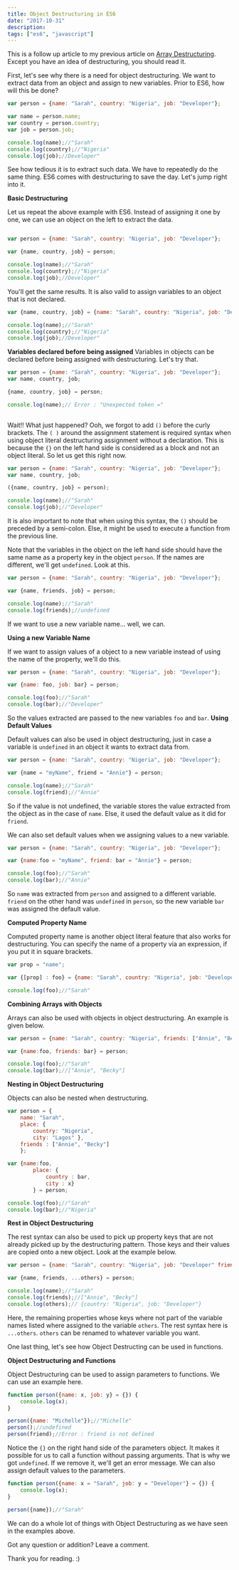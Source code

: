 ```yaml
---
title: Object Destructuring in ES6
date: "2017-10-31"
description: 
tags: ["es6", "javascript"]
---
```


This is a follow up article to my previous article on <a href="https://sarahchima.com/blog/destructuring-assignment-es6-arrays">Array Destructuring</a>. Except you have an idea of destructuring, you should read it. 

First, let's see why there is a need for object destructuring. We want to extract data from an object and assign to new variables. Prior to ES6, how will this be done?

```javascript
var person = {name: "Sarah", country: "Nigeria", job: "Developer"};

var name = person.name;
var country = person.country;
var job = person.job;

console.log(name);//"Sarah"
console.log(country);//"Nigeria"
console.log(job);//Developer"
```

See how tedious it is to extract such data. We have to repeatedly do the same thing. ES6 comes with destructuring to save the day. Let's jump right into it.

<b>Basic Destructuring</b>

Let us repeat the above example with ES6. Instead of assigning it one by one, we can use an object on the left to extract the data.

```javascript

var person = {name: "Sarah", country: "Nigeria", job: "Developer"};

var {name, country, job} = person;

console.log(name);//"Sarah"
console.log(country);//"Nigeria"
console.log(job);//Developer"
```
You'll get the same results. It is also valid to assign variables to an object that is not declared.

```javascript
var {name, country, job} = {name: "Sarah", country: "Nigeria", job: "Developer"};

console.log(name);//"Sarah"
console.log(country);//"Nigeria"
console.log(job);//Developer"
```

<b>Variables declared before being assigned</b>
Variables in objects can be declared before being assigned with destructuring. Let's try that.


```javascript
var person = {name: "Sarah", country: "Nigeria", job: "Developer"}; 
var name, country, job;

{name, country, job} = person;

console.log(name);// Error : "Unexpected token ="
    
```
Wait!!  What just happened? Ooh, we forgot to add `()` before the curly brackets. 
The `( )` around the assignment statement is required syntax when using object literal destructuring assignment without a declaration. This is because the `{}` on the left hand side is considered as a block and not an object literal. So let us get this right now.


```javascript
var person = {name: "Sarah", country: "Nigeria", job: "Developer"};
var name, country, job;

({name, country, job} = person);

console.log(name);//"Sarah"
console.log(job);//"Developer"
```

It is also important to note that when using this syntax, the `()` should be preceded by a semi-colon. Else, it might be used to execute a function from the previous line.

Note that the variables in the object on the left hand side should have the same name as a property key in the object `person`. If the names are different, we'll get `undefined`. Look at this.

```javascript
var person = {name: "Sarah", country: "Nigeria", job: "Developer"};

var {name, friends, job} = person;

console.log(name);//"Sarah"
console.log(friends);//undefined
```

If we want to use a new variable name... well, we can.

<b>Using a new Variable Name </b>

If we want to assign values of a object to a new variable instead of using the name of the property, we'll do this. 


```javascript
var person = {name: "Sarah", country: "Nigeria", job: "Developer"};

var {name: foo, job: bar} = person;

console.log(foo);//"Sarah"
console.log(bar);//"Developer"
```
So the values extracted are passed to the new variables `foo` and `bar`.
<b>Using Default Values</b>

Default values can also be used in object destructuring, just in case a variable is `undefined` in an object it wants to extract data from.


```javascript
var person = {name: "Sarah", country: "Nigeria", job: "Developer"};

var {name = "myName", friend = "Annie"} = person;

console.log(name);//"Sarah"
console.log(friend);//"Annie"
```
So if the value is not undefined, the variable stores the value extracted from the object as in the case of `name`. Else, it used the default value as it did for `friend`. 

We can also set default values when we assigning values to a new variable.

```javascript
var person = {name: "Sarah", country: "Nigeria", job: "Developer"};

var {name:foo = "myName", friend: bar = "Annie"} = person;

console.log(foo);//"Sarah"
console.log(bar);//"Annie"
```
So  `name` was extracted from `person` and assigned to a different variable. `friend` on the other hand was `undefined` in `person`, so the new variable `bar`  was assigned the default value.

<b>Computed Property Name</b>

Computed property name is another object literal feature that also works for destructuring. You can specify the name of a property via an expression, if you put it in square brackets.

```javascript
var prop = "name";

var {[prop] : foo} = {name: "Sarah", country: "Nigeria", job: "Developer"};

console.log(foo);//"Sarah"
```

<b>Combining Arrays with Objects</b>

Arrays can also be used with objects in object destructuring.  An example is given below.

```javascript
var person = {name: "Sarah", country: "Nigeria", friends: ["Annie", "Becky"]};

var {name:foo, friends: bar} = person;

console.log(foo);//"Sarah"
console.log(bar);//["Annie", "Becky"]
```
<b>Nesting in Object Destructuring</b>

Objects can also be nested when destructuring.

```javascript
var person = {
    name: "Sarah",
    place: {
        country: "Nigeria", 
        city: "Lagos" }, 
    friends : ["Annie", "Becky"]
    };

var {name:foo,
        place: {
            country : bar,
            city : x}
        } = person;

console.log(foo);//"Sarah"
console.log(bar);//"Nigeria"
```


<b>Rest in Object Destructuring</b>

The rest syntax can also be used to pick up property keys that are not already picked up by the destructuring pattern. Those keys and their values are copied onto a new object. Look at the example below.


```javascript
var person = {name: "Sarah", country: "Nigeria", job: "Developer" friends: ["Annie", "Becky"]};

var {name, friends, ...others} = person;

console.log(name);//"Sarah"
console.log(friends);//["Annie", "Becky"]
console.log(others);// {country: "Nigeria", job: "Developer"}
```

Here, the remaining properties whose keys where not part of the variable names listed where assigned to the variable `others`. The rest syntax here is `...others`. `others` can be renamed to whatever variable you want.

One last thing, let's see how Object Destructing can be used in functions.

<b>Object Destructuring and Functions</b>

Object Destructuring can be used to assign parameters to functions. We can use an example here.

```javascript
function person({name: x, job: y} = {}) {
    console.log(x);
}

person({name: "Michelle"});//"Michelle"
person();//undefined
person(friend);//Error : friend is not defined
```
Notice the `{}` on the right hand side of the parameters object. It makes it possible for us to call a function without passing arguments. That is why we got `undefined`. If we remove it, we'll get an error message. 
We can also assign default values to the parameters.

```javascript
function person({name: x = "Sarah", job: y = "Developer"} = {}) {
    console.log(x);
}

person({name});//"Sarah"
```
We can do a whole lot of things with Object Destructuring as we have seen in the examples above. 

Got any question or addition? Leave a comment.

Thank you for reading. :)
   